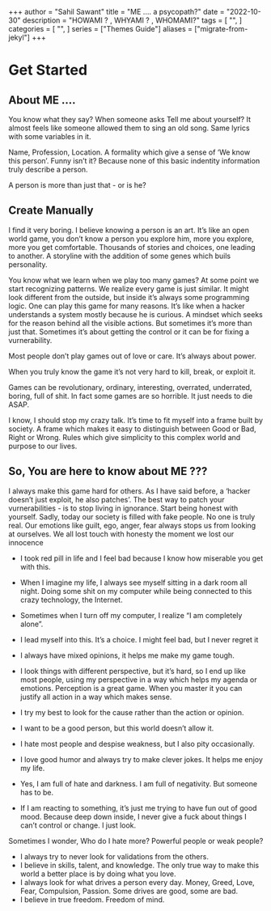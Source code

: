 +++
author = "Sahil Sawant"
title = "ME .... a psycopath?"
date = "2022-10-30"
description = "HOWAMI ? , WHYAMI ? , WHOMAMI?"
tags = [
    "",
]
categories = [
    "",
]
series = ["Themes Guide"]
aliases = ["migrate-from-jekyl"]
+++

# Get Started

## About ME ....

You know what they say? When someone asks Tell me about yourself? It almost feels like someone allowed them to sing an old song. Same lyrics with some variables in it.

Name, Profession, Location. A formality which give a sense of ‘We know this person’. Funny isn’t it? Because none of this basic indentity information truly describe a person.

A person is more than just that - or is he?



## Create Manually

I find it very boring. I believe knowing a person is an art. It’s like an open world game, you don’t know a person you explore him, more you explore, more you get comfortable. Thousands of stories and choices, one leading to another. A storyline with the addition of some genes which buils personality.

You know what we learn when we play too many games? At some point we start recognizing patterns. We realize every game is just similar. It might look different from the outside, but inside it’s always some programming logic. One can play this game for many reasons. It’s like when a hacker understands a system mostly because he is curious. A mindset which seeks for the reason behind all the visible actions. But sometimes it’s more than just that. Sometimes it’s about getting the control or it can be for fixing a vurnerability.

Most people don’t play games out of love or care. It’s always about power.

When you truly know the game it’s not very hard to kill, break, or exploit it.

Games can be revolutionary, ordinary, interesting, overrated, underrated, boring, full of shit. In fact some games are so horrible. It just needs to die ASAP.

I know, I should stop my crazy talk. It’s time to fit myself into a frame built by society. A frame which makes it easy to distinguish between Good or Bad, Right or Wrong. Rules which give simplicity to this complex world and purpose to our lives.

## So, You are here to know about ME ???

I always make this game hard for others. As I have said before, a ‘hacker doesn’t just exploit, he also patches’. The best way to patch your vurnerabilities - is to stop living in ignorance. Start being honest with yourself. Sadly, today our society is filled with fake people. No one is truly real. Our emotions like guilt, ego, anger, fear always stops us from looking at ourselves. We all lost touch with honesty the moment we lost our innocence

- I took red pill in life and I feel bad because I know how miserable you get with this. 
- When I imagine my life, I always see myself sitting in a dark room all night. Doing some shit on my computer while being connected to this crazy technology, the Internet. 
- Sometimes when I turn off my computer, I realize “I am completely alone”. 
- I lead myself into this. It’s a choice. I might feel bad, but I never regret it

- I always have mixed opinions, it helps me make my game tough.
- I look things with different perspective, but it’s hard, so I end up like most people, using my perspective in a way which helps my agenda or emotions. Perception is a great game. When you master it you can justify all action in a way which makes sense.
- I try my best to look for the cause rather than the action or opinion.
- I want to be a good person, but this world doesn’t allow it.
- I hate most people and despise weakness, but I also pity occasionally.
- I love good humor and always try to make clever jokes. It helps me enjoy my life.
- Yes, I am full of hate and darkness. I am full of negativity. But someone has to be.
- If I am reacting to something, it’s just me trying to have fun out of good mood. Because deep down inside, I never give a fuck about things I can’t control or change. I just look.

Sometimes I wonder, Who do I hate more? Powerful people or weak people?
- I always try to never look for validations from the others.
- I believe in skills, talent, and knowledge. The only true way to make this world a better place is by doing what you love.
- I always look for what drives a person every day. Money, Greed, Love, Fear, Compulsion, Passion. Some drives are good, some are bad.
- I believe in true freedom. Freedom of mind.
